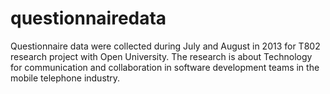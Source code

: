questionnairedata
=================

Questionnaire data were collected during July and August in 2013 for T802 research project with Open University. The research is about Technology for communication and collaboration in software development teams in the mobile telephone industry.
